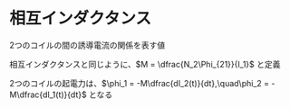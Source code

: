 # 相互インダクタンス

2つのコイルの間の誘導電流の関係を表す値

相互インダクタンスと同じように、$M = \dfrac{N_2\Phi_{21}}{I_1}$ と定義

2つのコイルの起電力は、$\phi_1 = -M\dfrac{dI_2(t)}{dt},\quad\phi_2 = -M\dfrac{dI_1(t)}{dt}$ となる
